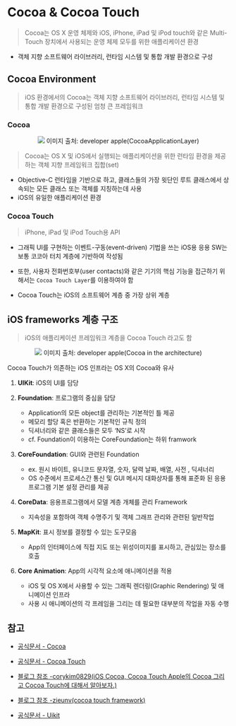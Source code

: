 # Cocoa & Cocoa Touch

> Cocoa는 OS X 운영 체제와 iOS, iPhone, iPad 및 iPod touch와 같은 Multi-Touch 장치에서 사용되는 운영 체제 모두를 위한 애플리케이션 환경

- 객체 지향 소프트웨어 라이브러리, 런타임 시스템 및 통합 개발 환경으로 구성

## Cocoa Environment

> iOS 환경에서의 Cocoa는 객체 지향 소프트웨어 라이브러리, 런타임 시스템 및 통합 개발 환경으로 구성된 엄청 큰 프레임워크

### Cocoa

<p align="center">
   <img src = "https://developer.apple.com/library/archive/documentation/MacOSX/Conceptual/OSX_Technology_Overview/art/osx_architecture-cocoa_2x.png">
   이미지 출처: developer apple(CocoaApplicationLayer)
</p>

> Cocoa는 OS X 및 iOS에서 실행되는 애플리케이션을 위한 런타임 환경을 제공하는 객체 지향 프레임워크 집합(set)

- Objective-C 런타임을 기반으로 하고, 클래스들의 가장 윗단인 루트 클래스에서 상속되는 모든 클래스 또는 객체를 지칭하는데 사용
- iOS의 유일한 애플리케이션 환경

### Cocoa Touch

> iPhone, iPad 및 iPod Touch용 API

- 그래픽 UI를 구현하는 이벤트-구동(event-driven) 기법을 쓰는 iOS용 응용 SW는 보통 코코아 터치 계층에 기반하여 작성됨

- 또한, 사용자 전화번호부(user contacts)와 같은 기기의 핵심 기능을 접근하기 위해서는 `Cocoa Touch Layer`를 이용하여야 함

- Cocoa Touch는 iOS의 소프트웨어 계층 중 가장 상위 계층

## iOS frameworks 계층 구조

> iOS의 애플리케이션 프레임워크 계층을 Cocoa Touch 라고도 함

<p align="center">
   <img src = "https://developer.apple.com/library/archive/documentation/Cocoa/Conceptual/CocoaFundamentals/Art/architecture_stack.jpg">
   이미지 출처: developer apple(Cocoa in the architecture)
</p>

Cocoa Touch가 의존하는 iOS 인프라는 OS X의 Cocoa와 유사

1. **UIKit**: iOS의 UI를 담당
   <br/>

2. **Foundation**: 프로그램의 중심을 담당

   - Application의 모든 object를 관리하는 기본적인 틀 제공
   - 메모리 할당 혹은 반환하는 기본적인 규칙 정의
   - 딕셔너리와 같은 클래스들은 모두 ‘NS’로 시작
   - cf. Foundation이 이용하는 CoreFoundation는 하위 framwork
     <br/>

3. **CoreFoundation**: GUI와 관련된 Foundation

   - ex. 원시 바이트, 유니코드 문자열, 숫자, 달력 날짜, 배열, 사전 , 딕셔너리
   - OS 수준에서 프로세스간 통신 및 GUI 메시지 대화상자를 통해 표준화 된 응용 프로그램 기본 설정 관리를 제공
     <br/>

4. **CoreData**: 응용프로그램에서 모델 계층 개체를 관리 Framework

   - 지속성을 포함하여 객체 수명주기 및 객체 그래프 관리와 관련된 일반작업
     <br/>

5. **MapKit**: 표시 정보를 결정할 수 있는 도구모음

   - App의 인터페이스에 직접 지도 또는 위성이미지를 표시하고, 관심있는 장소를 호출
     <br/>

6. **Core Animation**: App의 시각적 요소에 애니메이션을 적용
   - iOS 및 OS X에서 사용할 수 있는 그래픽 렌더링(Graphic Rendering) 및 애니메이션 인프라
   - 사용 시 애니메이션의 각 프레임을 그리는 데 필요한 대부분의 작업을 자동 수행
     <br/>

## 참고

- [공식문서 - Cocoa](https://developer.apple.com/library/archive/documentation/Cocoa/Conceptual/CocoaFundamentals/WhatIsCocoa/WhatIsCocoa.html)

- [공식문서 - Cocoa Touch](https://developer.apple.com/library/archive/documentation/General/Conceptual/DevPedia-CocoaCore/Cocoa.html)

- [블로그 참조 -corykim0829(iOS Cocoa, Cocoa Touch
  Apple의 Cocoa 그리고 Cocoa Touch에 대해서 알아보자.)](https://corykim0829.github.io/ios/Cocoa-CocoaTouch/)

- [블로그 참조 -zieunv(cocoa touch framework)](https://corykim0829.github.io/ios/Cocoa-CocoaTouch/)

- [공식문서 - Uikit](https://developer.apple.com/documentation/uikit/about_app_development_with_uikit)
  <br/>
